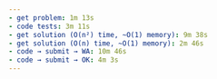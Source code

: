 ```yaml
---
- get problem: 1m 13s
- code tests: 3m 11s
- get solution (O(n²) time, ~O(1) memory): 9m 38s
- get solution (O(n) time, ~O(1) memory): 2m 46s
- code → submit → WA: 10m 46s
- code → submit → OK: 4m 3s
---
```

